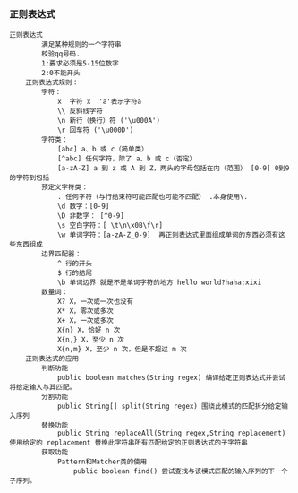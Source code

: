 ### 正则表达式
    正则表达式
            满足某种规则的一个字符串
            校验qq号码.
    		1:要求必须是5-15位数字
    		2:0不能开头
        正则表达式规则：
            字符：
                x  字符 x  'a'表示字符a
                \\ 反斜线字符
                \n 新行（换行）符 ('\u000A')
                \r 回车符 ('\u000D')
            字符类：
                [abc] a、b 或 c（简单类）
                [^abc] 任何字符，除了 a、b 或 c（否定）
                [a-zA-Z] a 到 z 或 A 到 Z，两头的字母包括在内（范围） [0-9] 0到9的字符到包括
            预定义字符类：
                . 任何字符（与行结束符可能匹配也可能不匹配） .本身使用\.
                \d 数字：[0-9]
                \D 非数字： [^0-9]
                \s 空白字符：[ \t\n\x0B\f\r]
                \w 单词字符：[a-zA-Z_0-9]  再正则表达式里面组成单词的东西必须有这些东西组成
            边界匹配器：
                ^ 行的开头
                $ 行的结尾
                \b 单词边界 就是不是单词字符的地方 hello world?haha;xixi
            数量词：
                X? X，一次或一次也没有
                X* X，零次或多次
                X+ X，一次或多次
                X{n} X，恰好 n 次
                X{n,} X，至少 n 次
                X{n,m} X，至少 n 次，但是不超过 m 次
        正则表达式的应用
            判断功能
                public boolean matches(String regex) 编译给定正则表达式并尝试将给定输入与其匹配。
            分割功能
                public String[] split(String regex) 围绕此模式的匹配拆分给定输入序列
            替换功能
                public String replaceAll(String regex,String replacement)  使用给定的 replacement 替换此字符串所有匹配给定的正则表达式的子字符串
            获取功能
                Pattern和Matcher类的使用
                    public boolean find() 尝试查找与该模式匹配的输入序列的下一个子序列。